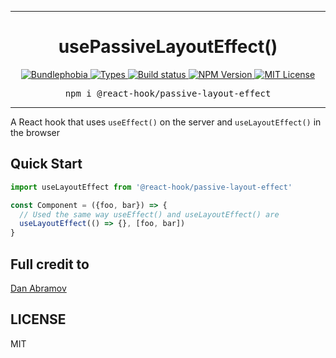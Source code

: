 <hr>
<div align="center">
  <h1 align="center">
    usePassiveLayoutEffect()
  </h1>
</div>

<p align="center">
  <a href="https://bundlephobia.com/result?p=@react-hook/passive-layout-effect">
    <img alt="Bundlephobia" src="https://img.shields.io/bundlephobia/minzip/@react-hook/passive-layout-effect?style=for-the-badge&labelColor=24292e">
  </a>
  <a aria-label="Types" href="https://www.npmjs.com/package/@react-hook/passive-layout-effect">
    <img alt="Types" src="https://img.shields.io/npm/types/@react-hook/passive-layout-effect?style=for-the-badge&labelColor=24292e">
  </a>
  <a aria-label="Build status" href="https://travis-ci.com/jaredLunde/react-hook">
    <img alt="Build status" src="https://img.shields.io/travis/com/jaredLunde/react-hook?style=for-the-badge&labelColor=24292e">
  </a>
  <a aria-label="NPM version" href="https://www.npmjs.com/package/@react-hook/passive-layout-effect">
    <img alt="NPM Version" src="https://img.shields.io/npm/v/@react-hook/passive-layout-effect?style=for-the-badge&labelColor=24292e">
  </a>
  <a aria-label="License" href="https://jaredlunde.mit-license.org/">
    <img alt="MIT License" src="https://img.shields.io/npm/l/@react-hook/passive-layout-effect?style=for-the-badge&labelColor=24292e">
  </a>
</p>

<pre align="center">npm i @react-hook/passive-layout-effect</pre>
<hr>

A React hook that uses `useEffect()` on the server and `useLayoutEffect()` in the browser

## Quick Start

```jsx harmony
import useLayoutEffect from '@react-hook/passive-layout-effect'

const Component = ({foo, bar}) => {
  // Used the same way useEffect() and useLayoutEffect() are
  useLayoutEffect(() => {}, [foo, bar])
}
```

## Full credit to

[Dan Abramov](https://gist.github.com/gaearon/e7d97cdf38a2907924ea12e4ebdf3c85)

## LICENSE

MIT
